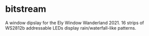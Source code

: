 # bitstream

A window dipslay for the Ely Window Wanderland 2021.  16 strips of WS2812b
addressable LEDs display rain/waterfall-like patterns.

